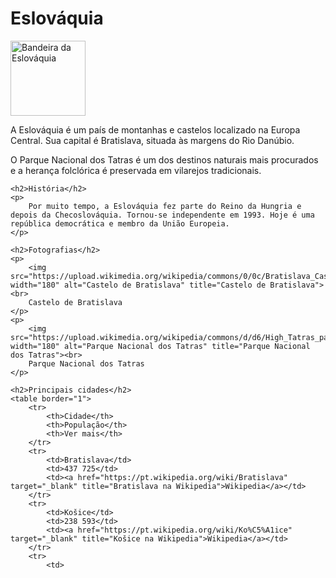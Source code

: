 <!DOCTYPE html>
<html lang="pt">
<head>
    <meta charset="UTF-8" />
    <title>Eslováquia</title>
</head>
<body>
    <h1>Eslováquia</h1>
    <img src="https://upload.wikimedia.org/wikipedia/commons/e/e6/Flag_of_Slovakia.svg" width="120" alt="Bandeira da Eslováquia" title="Bandeira da Eslováquia">
    <p>
        A Eslováquia é um país de montanhas e castelos localizado na Europa Central. Sua capital é Bratislava, situada às margens do Rio Danúbio.
    </p>
    <p>
        O Parque Nacional dos Tatras é um dos destinos naturais mais procurados e a herança folclórica é preservada em vilarejos tradicionais.
    </p>

    <h2>História</h2>
    <p>
        Por muito tempo, a Eslováquia fez parte do Reino da Hungria e depois da Checoslováquia. Tornou-se independente em 1993. Hoje é uma república democrática e membro da União Europeia.
    </p>

    <h2>Fotografias</h2>
    <p>
        <img src="https://upload.wikimedia.org/wikipedia/commons/0/0c/Bratislava_Castle.jpg" width="180" alt="Castelo de Bratislava" title="Castelo de Bratislava"><br>
        Castelo de Bratislava
    </p>
    <p>
        <img src="https://upload.wikimedia.org/wikipedia/commons/d/d6/High_Tatras_panorama.jpg" width="180" alt="Parque Nacional dos Tatras" title="Parque Nacional dos Tatras"><br>
        Parque Nacional dos Tatras
    </p>

    <h2>Principais cidades</h2>
    <table border="1">
        <tr>
            <th>Cidade</th>
            <th>População</th>
            <th>Ver mais</th>
        </tr>
        <tr>
            <td>Bratislava</td>
            <td>437 725</td>
            <td><a href="https://pt.wikipedia.org/wiki/Bratislava" target="_blank" title="Bratislava na Wikipedia">Wikipedia</a></td>
        </tr>
        <tr>
            <td>Košice</td>
            <td>238 593</td>
            <td><a href="https://pt.wikipedia.org/wiki/Ko%C5%A1ice" target="_blank" title="Košice na Wikipedia">Wikipedia</a></td>
        </tr>
        <tr>
            <td>